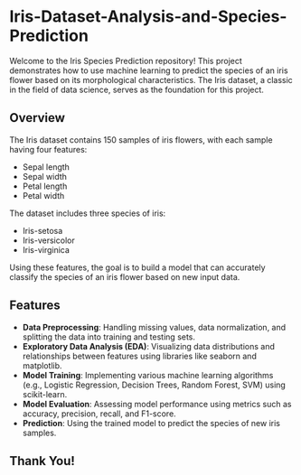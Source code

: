 # Iris-Dataset-Analysis-and-Species-Prediction

Welcome to the Iris Species Prediction repository! This project demonstrates how to use machine learning to predict the species of an iris flower based on its morphological characteristics. The Iris dataset, a classic in the field of data science, serves as the foundation for this project.

## Overview

The Iris dataset contains 150 samples of iris flowers, with each sample having four features:
- Sepal length
- Sepal width
- Petal length
- Petal width

The dataset includes three species of iris:
- Iris-setosa
- Iris-versicolor
- Iris-virginica

Using these features, the goal is to build a model that can accurately classify the species of an iris flower based on new input data.

## Features

- **Data Preprocessing**: Handling missing values, data normalization, and splitting the data into training and testing sets.
- **Exploratory Data Analysis (EDA)**: Visualizing data distributions and relationships between features using libraries like seaborn and matplotlib.
- **Model Training**: Implementing various machine learning algorithms (e.g., Logistic Regression, Decision Trees, Random Forest, SVM) using scikit-learn.
- **Model Evaluation**: Assessing model performance using metrics such as accuracy, precision, recall, and F1-score.
- **Prediction**: Using the trained model to predict the species of new iris samples.

## Thank You!
